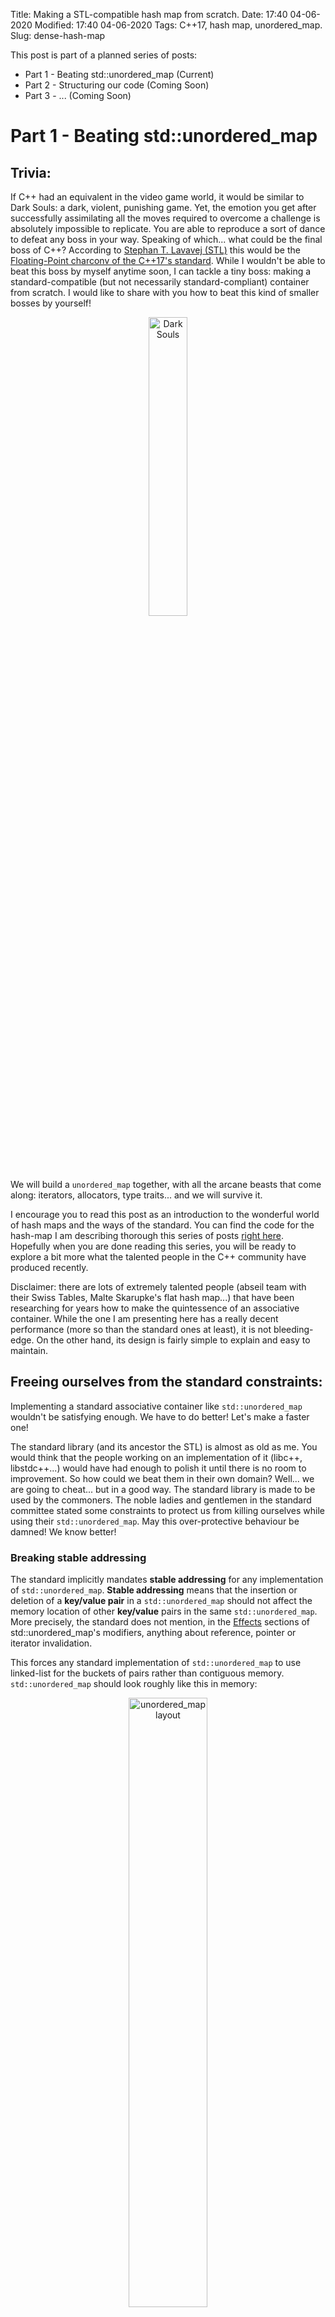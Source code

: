 Title: Making a STL-compatible hash map from scratch.
Date: 17:40 04-06-2020 
Modified: 17:40 04-06-2020
Tags: C++17, hash map, unordered_map. 
Slug: dense-hash-map

This post is part of a planned series of posts:

- Part 1 - Beating std::unordered_map (Current)
- Part 2 - Structuring our code (Coming Soon)
- Part 3 - ... (Coming Soon)

# Part 1 - Beating std::unordered_map

## Trivia:

If C++ had an equivalent in the video game world, it would be similar to Dark Souls: a dark, violent, punishing game.
Yet, the emotion you get after successfully assimilating all the moves required to overcome a challenge is absolutely impossible to replicate.
You are able to reproduce a sort of dance to defeat any boss in your way.
Speaking of which... what could be the final boss of C++?
According to [Stephan T. Lavavej (STL)](https://twitter.com/stephantlavavej) this would be the [Floating-Point charconv of the C++17's standard](https://cppcon2019.sched.com/event/Sft8/floating-point-charconv-making-your-code-10x-faster-with-c17s-final-boss).
While I wouldn't be able to beat this boss by myself anytime soon, I can tackle a tiny boss: making a standard-compatible (but not necessarily standard-compliant) container from scratch.
I would like to share with you how to beat this kind of smaller bosses by yourself!

<center><img width=35% height=35% src="{filename}/images/dark-souls.webp" alt="Dark Souls"/></center>

We will build a `unordered_map` together, with all the arcane beasts that come along: iterators, allocators, type traits... and we will survive it.

I encourage you to read this post as an introduction to the wonderful world of hash maps and the ways of the standard. You can find the code for the hash-map I am describing thorough this series of posts [right here](https://github.com/Jiwan/dense_hash_map).
Hopefully when you are done reading this series, you will be ready to explore a bit more what the talented people in the C++ community have produced recently.

Disclaimer: there are lots of extremely talented people (abseil team with their Swiss Tables, Malte Skarupke's flat hash map...) 
that have been researching for years how to make the quintessence of an associative container.
While the one I am presenting here has a really decent performance (more so than the standard ones at least), it is not bleeding-edge.
On the other hand, its design is fairly simple to explain and easy to maintain.

## Freeing ourselves from the standard constraints:

Implementing a standard associative container like `std::unordered_map` wouldn't be satisfying enough.
We have to do better! Let's make a faster one! 

The standard library (and its ancestor the STL) is almost as old as me.
You would think that the people working on an implementation of it (libc++, libstdc++...) would have had enough to polish it until there is no room to improvement.
So how could we beat them in their own domain? Well... we are going to cheat... but in a good way.
The standard library is made to be used by the commoners.
The noble ladies and gentlemen in the standard committee stated some constraints to protect us from killing ourselves while using their `std::unordered_map`. 
May this over-protective behaviour be damned! We know better!

### Breaking stable addressing

The standard implicitly mandates **stable addressing** for any implementation of `std::unordered_map`.
**Stable addressing** means that the insertion or deletion of a **key/value pair** in a `std::unordered_map` should not affect the memory location of other **key/value** pairs in the same `std::unordered_map`. More precisely, the standard does not mention, in the [Effects](https://eel.is/c++draft/unord.map.modifiers) sections of std::unordered_map's modifiers, anything about reference, pointer or iterator invalidation.

This forces any standard implementation of `std::unordered_map` to use linked-list for the buckets of pairs rather than contiguous memory.
`std::unordered_map` should look roughly like this in memory:

<center><img width=50% height=50% src="{filename}/images/unordered_map_layout.png" alt="unordered_map layout"/></center>

As you can see, the **entries** are stored in a giant **linked-list**. Each of the **buckets** are themselves **sub-parts** of the linked-list.
Here each colors represent different buckets of key/value pairs.
When a **key/value pair** is **inserted**, the **key** is somehow **hashed** and adjusted (usually using modulo on the amount of buckets) to find which bucket it belongs to, and the key/value pair gets inserted into that bucket. 
Here, the **key1** and **key2** somehow ended-up belonging to the **bucket 1**.
Whereas the **key3** belongs to the **bucket 5**.  
When doing a lookup using a key, the key is hashed and adjusted to find the bucket it should belong to.
The bucket of the key is **iterated** until the key is found or the end of the bucket is reached (meaning no key is in the map). 
Finally, the buckets are linked between each others to be able to do a traversal of all the key/value pairs within the `std::unordered_map`.

This memory layout is **really bad** for your CPU!
Each of the nodes of the linked-list(s) could be spread across memory and that would play against all the caches of your CPU.
Traversing buckets made of a linked-list is slow, but you could pray that your hash function save you by spreading keys as much as possible and therefore have tiny buckets.
But even the most brilliant hash function will not help you with a common use-case of an associative container: iterating through all the key/value pairs.
Each dereference of the pointer to the next node will be a huge drag on your CPU.
On the other hand, since each node are separately allocated, they can stay wherever they are in memory even if others are added or removed, which provides **stable addressing**.

So what could we obtain if we were to free ourselves from **stable addressing**?
Well, we could wrap our buckets into contiguous memory like so:

<center><img width=50% height=50% src="{filename}/images/dense_hash_map_layout.png" alt="dense_hash_map layout"/></center>

Here we are still keeping a linked-list for each buckets, but all the nodes are stored in a vector, therefore one after each others in memory.
Let's call this a **dense hash map.**
Instead of using pointers between nodes, we are expressing their relations with indexes within the vector: here the node with **key1** store a "next index" having a value of **2** which is the index of the node with **key2**. And all of that is a huge improvement! We are gaining on all fronts:

- Iterating over all the key/value pairs is as fast as iterating over a vector, which is lightning fast.
- We are saving a pointer on all nodes - the "prev pointer". We don't need any sort of reverse-traversal of a given bucket, but just a global reverse-traversal of all buckets. 
- We don't need to maintain a begin and end pointer for the list of nodes.
- Even iterating over a bucket could be faster as the node shouldn't be too scattered in memory since they all belong to one vector.

All these new properties have a lot of use-cases in the domains I dabble with.
For instance, the [ECS (Entity-Component-System) pattern](https://en.wikipedia.org/wiki/Entity_component_system) often demands a container where you can do lookup for a component associated to a given entity and at the same being able to traverse all components in one-shot. 


With that said, the **stable addressing** is now gone: any insertion into the vector could produce a reallocation of its internal buffer, ending in a massive move of all the nodes across memory. So what if your user really need stable addressing? As **David Wheeler** would say: "just use another level of indirection".
Instead of a using a `dense_hash_map<Key, Value>`, your user can always use a `dense_hash_map<Key, unique_ptr<Value>>`: 

<center><img width=50% height=50% src="{filename}/images/dense_hash_map_unique_ptr_layout.png" alt="layout"/></center>

We are reintroducing pointers, which is obviously not great for the cache again.
But this time when iterating over all the key/value pairs you will very likely see a substantial improvement over the first layout.
The pattern of the nodes is clearly more predictable and prefetching abilities of your CPU may come to your help. 

There a lot more layouts for hash tables that I did not mention here and could have suited my needs. 
For instance, any of the [open-addressing](https://en.wikipedia.org/wiki/Hash_table#Open_addressing) strategies could bring their own pros and cons.
Once again, if you are interested, there are a plethora of cppcon talks on that subject.


#### Caveats

By breaking stable-addressing, we cannot retain the address or the reference of a key-value pair from our map carelessly.
Some operations like adding or removing a key/value pair in the map can provoke invalidation of references or pointers to the other pairs.
This is the kind of danger I am speaking of:

```c++
jg::dense_hash_map<std::string, heroe> my_map{{"spongebob", heroe{}}, {"chuck norris", heroe{}}};
auto& chuck_ref = my_map["chuck norris"];

my_map.erase("spongebob"); // Invalidate all the nodes after spongebob.

chuck_ref.punch_your_face(); // One should never try to retain "chuck norris" as a ref.
```
Due to the call to erase, "chuck norris" is moved into the first slot of the internal vector, which ultimately makes chuck's address change.
Accessing "chuck norris" with a previously acquired reference becomes a danger.
While this can surprise at first, it is no different than trying to retain a reference to a value in a vector.
And once again, if you need stable addressing, you are welcome to store **unique_ptrs** within your map.

For the same stable-addressing reasons, implementing the **node API of std::unordered_map** like [extract](https://en.cppreference.com/w/cpp/container/unordered_map/extract) becomes very challenging. To be fair, I have never seen a real usage of that API in any project.
It might be useful in scenarios where you run long instances of backend-applications and want to move things across maps without a huge performance impact.
If by any chance, you have witnessed a usage of that feature, it would be a pleasure to have some explanations in the comments section.

Finally, as we will see in a later post, the **erase** operation of such dense_hash_map becomes **slower**. For any erase operation, one **extra swap operation** is needed on top of the destruction and deallocation ones. Thankfully, a standard usage of a map will have little erase operations compared to lookup or even insertion operations. Speaking of which, how could we improve on those operations?

### Faster modulo operation

As I mentioned previously, a lookup will require that your key is hashed and adjusted with modulo to fit in the amount of buckets available.
The amount of buckets is changing depending on how many key/value pairs are stored in your map. The more pairs, the more buckets.
In a `std::unordered_map`, the growth is triggered every time the [load factor](https://en.cppreference.com/w/cpp/container/unordered_map/load_factor) (average number of elements per bucket) is above a certain [threshold](https://en.cppreference.com/w/cpp/container/unordered_map/max_load_factor).
Adjusting your hash with a "simple modulo operation" is as it turns out not a trivial operation for your hardware. 
Let's [godbolt](https://godbolt.org/) a bit!  

If we write a simple modulo function, this is what godbolt gives to us (on GCC 9.0 with -O3):

```c++
// C++
int modulo(int hash, int bucket_count)
{
    return hash % bucket_count;
}
```

```asm
// x86 assembly
modulo(int, int):
    mov     eax, edi  // Prepare the hash into eax
    cdq               // Prepare registers for an idiv operation. 
    idiv    esi       // Divide by esi which contains bucket_count
    mov     eax, edx  // Get the modulo value that ends-up in edx and return it into eax
    ret
```

So far things look rather good. The `idiv` operation seems to do most of the work by itself. 
But, what if we made bucket_count a constant? Having more information at compile-time should help the compiler, isn't it?

```c++
// C++
int modulo(int hash)
{
    return index % 5;
}
```

```asm
// x86
modulo(int, int):
    movsx   rax, edi
    mov     edx, edi
    imul    rax, rax, 1717986919 // LOTS OF SHENANIGANS GOING HERE.
    sar     edx, 31
    sar     rax, 33
    sub     eax, edx
    lea     eax, [rax+rax*4]
    sub     edi, eax
    mov     eax, edi
    ret
```

Interesting! The compiler is spitting a lot more operations. Wouldn't it be simpler to keep `idiv` here? A single operation... <br>
Believe it or not, your compiler is as smart as a whip and wouldn't do this extra work without significant gains.
So we can clearly extrapolate that our innocent `idiv` must be seriously costly if it happens to be less efficient than a couple of other operations.

So how can we optimize this modulo operation without using `idiv` or a constant?
We can use bitwise operations and restrict ourselves to sizes made of power of two.
Assuming that `y` is a power of two in the expression `x % y`, we can replace this expression with: `x & (y - 1)`.
You can think of this bitwise operation as a "filter" on the lower bits of a number, which happen to be the same as a modulo operation when it comes to power of two.
So what do we obtain in this conditions?

```c++
// C++
int fast_module(int hash, int bucket_count) {
    return (hash &  (bucket_count - 1));
}
```

```asm
// x86
fast_module(int, int):
    lea     eax, [rsi-1]
    and     eax, edi
    ret
```

Not only we have less operations, but `lea` (loading from memory) and `and` have much less associated cost than `idiv`.
This micro-optimisation may look a bit far-fetched, but it actually matters a lot, as proved by [Malte Skarupke](https://www.youtube.com/watch?v=M2fKMP47slQ), when it comes to lookup operations.

To further convince you, I have run both implementations of modulo on [quick-bench](http://quick-bench.com/XZGeHdIRvI8tjsgHHmPP22bN8us).
And here are the results:

<center><img width=70% height=70% src="{filename}/images/modulo-benchmarks.png" alt="layout"/></center>

There is no doubts, using **bit operations** instead of **modulo** is indeed faster!

Note: For the purists, the so-called modulo operator `%` in C++ is actually an integer remainder operator since it does not handle negative value as a mathematical modulo operation would. One can only imagine how costly a proper modulo would be... 


#### Caveats

Unlike the previous improvement, this one does not seem to collide too much with the holly standard. So how come it is not used in every implementations?
Well, fiddling with bit operations comes with few drawbacks.

Firstly, the growth of the container for the buckets must always be done following a power of two. This limits you on how creative you can be with your growth strategy. In theory, this could also create subtle performance issues in some scenarios, like [cache line collisions](https://tech.labs.oliverwyman.com/blog/2013/10/08/cpu-cache-collisions-in-the-context-of-performance/). In practice, you should never have an access pattern that triggers such an issue on the container of buckets. It is not like you are going to iterate over that container at any time.

Secondly, in a subtle way you are making the first bits of your keys have more importance than they should.
Let's assume that you have some bit flags (flag sets) as a key:

```c++
    const std::uint32_t a_precious_flag = 1 << 0;
    const std::uint32_t another_flag = 1 << 1;
    // ...
    const std::uint32_t yet_another_flag = 1 << 4;


    auto a_set_of_flags = yet_another_flag | a_precious_flag | another_flag;
    auto another_set_of_flags = a_precious_flag | another_flag;

    jg::dense_hash_map<int, int> my_map; // A map with a buckets container of size 4 (2 ^ 2).
```

Now, if you were to take these two flag sets and feed them directly to the modulo operation of the map, they would end-up in the same bucket simply because both of them have `a_precious_flag` and `another_flag` on. This gives way too much importance to the bits that `a_precious_flag` and `another_flag` represent.
The fact that we are using a power two (4 in this case) will always make the lower bits very significant.
It is not often that you store flag sets or bit fields as keys in a map, I will give you that, but as a good practice you should:

- Remind yourself not to create a corner-case with bits more important than others in your key.
- And if it happens, you should re-write your hash function to shuffle your bits around. 

## First conclusion

Now we have a grand master plan to beat `std::unordered_map` by removing some assumptions the standard had to make to be preserve us from some dangers.
The hacks used are not even too difficult to grasp, so where is the difficulty in writing new containers? Well, some creepy C++ features are waiting for us around the corner.

Be ready for the next phase: preparing a rock-solid code structure for our brand new `dense_hash_map`!